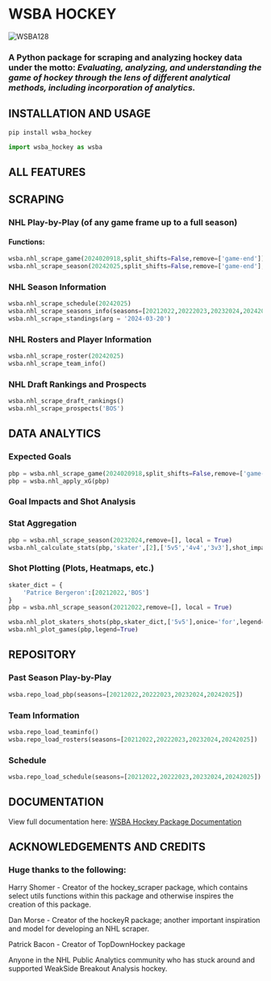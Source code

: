 # WSBA HOCKEY
![WSBA128](https://github.com/user-attachments/assets/4f349728-b99d-4e03-9d77-95cd177fefe2)

### A Python package for scraping and analyzing hockey data under the motto: ***Evaluating, analyzing, and understanding the game of hockey through the lens of different analytical methods, including incorporation of analytics.***

## INSTALLATION AND USAGE
```bash
pip install wsba_hockey
```

```python
import wsba_hockey as wsba
```

## ALL FEATURES

## SCRAPING
### NHL Play-by-Play (of any game frame up to a full season)
#### Functions:

```python
wsba.nhl_scrape_game(2024020918,split_shifts=False,remove=['game-end'])
wsba.nhl_scrape_season(20242025,split_shifts=False,remove=['game-end'],local=True)
```

### NHL Season Information

```python
wsba.nhl_scrape_schedule(20242025)
wsba.nhl_scrape_seasons_info(seasons=[20212022,20222023,20232024,20242025])
wsba.nhl_scrape_standings(arg = '2024-03-20')
```

### NHL Rosters and Player Information

```python
wsba.nhl_scrape_roster(20242025)
wsba.nhl_scrape_team_info()
```

### NHL Draft Rankings and Prospects

```python
wsba.nhl_scrape_draft_rankings()
wsba.nhl_scrape_prospects('BOS')
```


## DATA ANALYTICS
### Expected Goals
```python
pbp = wsba.nhl_scrape_game(2024020918,split_shifts=False,remove=['game-end'])
pbp = wsba.nhl_apply_xG(pbp)
```

### Goal Impacts and Shot Analysis

### Stat Aggregation
```python
pbp = wsba.nhl_scrape_season(20232024,remove=[], local = True)
wsba.nhl_calculate_stats(pbp,'skater',[2],['5v5','4v4','3v3'],shot_impact = True)
```
### Shot Plotting (Plots, Heatmaps, etc.)
```python
skater_dict = {
    'Patrice Bergeron':[20212022,'BOS']
}
pbp = wsba.nhl_scrape_season(20212022,remove=[], local = True)

wsba.nhl_plot_skaters_shots(pbp,skater_dict,['5v5'],onice='for',legend=True)
wsba.nhl_plot_games(pbp,legend=True)
```

## REPOSITORY 
### Past Season Play-by-Play
```python
wsba.repo_load_pbp(seasons=[20212022,20222023,20232024,20242025])
```
### Team Information
```python
wsba.repo_load_teaminfo()
wsba.repo_load_rosters(seasons=[20212022,20222023,20232024,20242025])
```
### Schedule
```python
wsba.repo_load_schedule(seasons=[20212022,20222023,20232024,20242025])
```

## DOCUMENTATION
View full documentation here: [WSBA Hockey Package Documentation](https://owensingh38.github.io/wsba_hockey/)

## ACKNOWLEDGEMENTS AND CREDITS 
### Huge thanks to the following:
Harry Shomer - Creator of the hockey_scraper package, which contains select utils functions within this package and otherwise inspires the creation of this package.

Dan Morse - Creator of the hockeyR package; another important inspiration and model for developing an NHL scraper.

Patrick Bacon - Creator of TopDownHockey package

Anyone in the NHL Public Analytics community who has stuck around and supported WeakSide Breakout Analysis hockey.